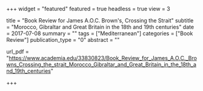 +++
widget = "featured"
featured = true
headless = true
view = 3

title = "Book Review for James A.O.C. Brown's, Crossing the Strait"
subtitle = "Morocco, Gibraltar and Great Britain in the 18th and 19th centuries"
date = 2017-07-08
summary = ""
tags = ["Mediterranean"]
categories = ["Book Review"]
publication_type = "0"
abstract = ""

url_pdf = "https://www.academia.edu/33830823/Book_Review_for_James_A.O.C._Browns_Crossing_the_strait_Morocco_Gibraltar_and_Great_Britain_in_the_18th_and_19th_centuries"

+++